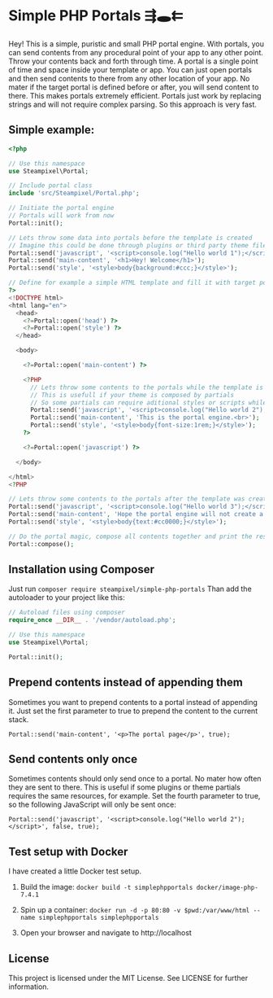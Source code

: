 # Simple PHP Portals ⇶🕳⇇
Hey! This is a simple, puristic and small PHP portal engine. With portals, you can send contents from any procedural point of your app to any other point. Throw your contents back and forth through time. A portal is a single point of time and space inside your template or app. You can just open portals and then send contents to there from any other location of your app. No mater if the target portal is defined before or after, you will send content to there. This makes portals extremely efficient. Portals just work by replacing strings and will not require complex parsing. So this approach is very fast.

## Simple example:
```php
<?php

// Use this namespace
use Steampixel\Portal;

// Include portal class
include 'src/Steampixel/Portal.php';

// Initiate the portal engine
// Portals will work from now
Portal::init();

// Lets throw some data into portals before the template is created
// Imagine this could be done through plugins or third party theme files
Portal::send('javascript', '<script>console.log("Hello world 1");</script>');
Portal::send('main-content', '<h1>Hey! Welcome</h1>');
Portal::send('style', '<style>body{background:#ccc;}</style>');

// Define for example a simple HTML template and fill it with target portals
?>
<!DOCTYPE html>
<html lang="en">
  <head>
    <?=Portal::open('head') ?>
    <?=Portal::open('style') ?>
  </head>

  <body>

    <?=Portal::open('main-content') ?>

    <?PHP
      // Lets throw some contents to the portals while the template is created
      // This is usefull if your theme is composed by partials
      // So some partials can require aditional styles or scripts while the theme gets composed
      Portal::send('javascript', '<script>console.log("Hello world 2");</script>');
      Portal::send('main-content', 'This is the portal engine.<br>');
      Portal::send('style', '<style>body{font-size:1rem;}</style>');
    ?>

    <?=Portal::open('javascript') ?>

  </body>

</html>
<?PHP

// Lets throw some contents to the portals after the template was created
Portal::send('javascript', '<script>console.log("Hello world 3");</script>');
Portal::send('main-content', 'Hope the portal engine will not create a black hole.<br>');
Portal::send('style', '<style>body{text:#cc0000;}</style>');

// Do the portal magic, compose all contents together and print the result
Portal::compose();

```
## Installation using Composer
Just run `composer require steampixel/simple-php-portals`
Than add the autoloader to your project like this:
```php
// Autoload files using composer
require_once __DIR__ . '/vendor/autoload.php';

// Use this namespace
use Steampixel\Portal;

Portal::init();

```

## Prepend contents instead of appending them
Sometimes you want to prepend contents to a portal instead of appending it.
Just set the first parameter to true to prepend the content to the current stack.
```
Portal::send('main-content', '<p>The portal page</p>', true);
```

## Send contents only once
Sometimes contents should only send once to a portal. No mater how often they are sent to there.
This is useful if some plugins or theme partials requires the same resources, for example.
Set the fourth parameter to true, so the following JavaScript will only be sent once:
```
Portal::send('javascript', '<script>console.log("Hello world 2");</script>', false, true);
```

## Test setup with Docker
I have created a little Docker test setup.

1. Build the image: `docker build -t simplephpportals docker/image-php-7.4.1`

2. Spin up a container: `docker run -d -p 80:80 -v $pwd:/var/www/html --name simplephpportals simplephpportals`

3. Open your browser and navigate to http://localhost

## License
This project is licensed under the MIT License. See LICENSE for further information.
